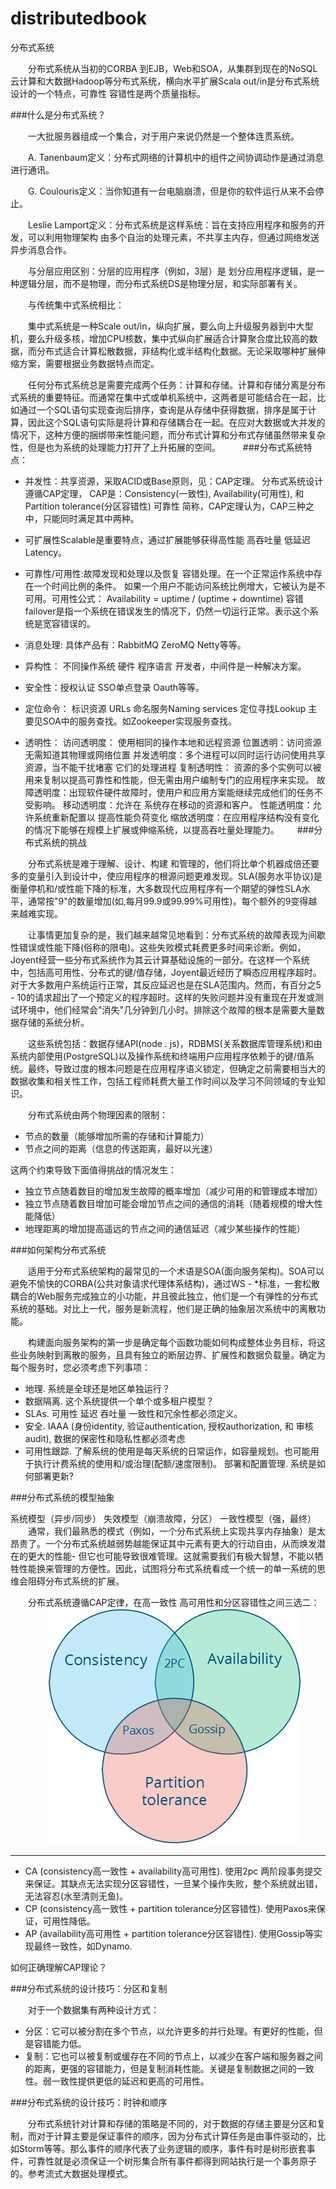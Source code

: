 # distributedbook
分布式系统

　　分布式系统从当初的CORBA 到EJB，Web和SOA，从集群到现在的NoSQL 云计算和大数据Hadoop等分布式系统，横向水平扩展Scala out/in是分布式系统设计的一个特点，可靠性 容错性是两个质量指标。

###什么是分布式系统？

　　一大批服务器组成一个集合，对于用户来说仍然是一个整体连贯系统。

　　A. Tanenbaum定义：分布式网络的计算机中的组件之间协调动作是通过消息进行通讯。

　　G. Coulouris定义：当你知道有一台电脑崩溃，但是你的软件运行从来不会停止。

　　Leslie Lamport定义：分布式系统是这样系统：旨在支持应用程序和服务的开发，可以利用物理架构 由多个自治的处理元素，不共享主内存，但通过网络发送异步消息合作。

　　与分层应用区别：分层的应用程序（例如，3层）是 划分应用程序逻辑，是一种逻辑分层，而不是物理，而分布式系统DS是物理分层，和实际部署有关。

　　与传统集中式系统相比：

　　集中式系统是一种Scale out/in，纵向扩展，要么向上升级服务器到中大型机，要么升级多核，增加CPU核数，集中式纵向扩展适合计算聚合度比较高的数据，而分布式适合计算松散数据，非结构化或半结构化数据。无论采取哪种扩展伸缩方案，需要根据业务数据特点而定。

　　任何分布式系统总是需要完成两个任务：计算和存储。计算和存储分离是分布式系统的重要特征。而通常在集中式或单机系统中，这两者是可能结合在一起，比如通过一个SQL语句实现查询后排序，查询是从存储中获得数据，排序是属于计算，因此这个SQL语句实际是将计算和存储耦合在一起。在应对大数据或大并发的情况下，这种方便的捆绑带来性能问题，而分布式计算和分布式存储虽然带来复杂性，但是也为系统的处理能力打开了上升拓展的空间。
　　
###分布式系统特点：
- 并发性：共享资源，采取ACID或Base原则，见：CAP定理。
分布式系统设计遵循CAP定理， CAP是：Consistency(一致性), Availability(可用性), 和 Partition tolerance(分区容错性) 可靠性 简称，CAP定理认为，CAP三种之中，只能同时满足其中两种。

- 可扩展性Scalable是重要特点，通过扩展能够获得高性能 高吞吐量 低延迟Latency。

- 可靠性/可用性:故障发现和处理以及恢复 容错处理。在一个正常运作系统中存在一个时间比例的条件。 如果一个用户不能访问系统比例增大，它被认为是不可用。可用性公式：
Availability = uptime / (uptime + downtime)
容错failover是指一个系统在错误发生的情况下，仍然一切运行正常。表示这个系统是宽容错误的。

- 消息处理: 具体产品有：RabbitMQ ZeroMQ Netty等等。

- 异构性： 不同操作系统 硬件 程序语言 开发者，中间件是一种解决方案。

- 安全性：授权认证 SSO单点登录 Oauth等等。

- 定位命令：
标识资源 URLs
命名服务Naming services
定位寻找Lookup
主要见SOA中的服务查找。如Zookeeper实现服务查找。

- 透明性：
访问透明度： 使用相同的操作本地和远程资源
位置透明：访问资源无需知道其物理或网络位置
并发透明度：多个进程可以同时运行访问使用共享资源，当不能干扰堵塞 它们的处理进程
复制透明性： 资源的多个实例可以被用来复制以提高可靠性和性能，但无需由用户编制专门的应用程序来实现。
故障透明度：出现软件硬件故障时，使用户和应用方案能继续完成他们的任务不受影响。
移动透明度：允许在 系统存在移动的资源和客户。
性能透明度：允许系统重新配置以 提高性能负荷变化
缩放透明度：在应用程序结构没有变化的情况下能够在规模上扩展或伸缩系统，以提高吞吐量处理能力。　
　
###分布式系统的挑战

　　分布式系统是难于理解、设计、构建 和管理的，他们将比单个机器成倍还要多的变量引入到设计中，使应用程序的根源问题更难发现。SLA(服务水平协议)是衡量停机和/或性能下降的标准，大多数现代应用程序有一个期望的弹性SLA水平，通常按"9"的数量增加(如,每月99.9或99.99%可用性)。每个额外的9变得越来越难实现。

　　让事情更加复杂的是，我们越来越常见地看到：分布式系统的故障表现为间歇性错误或性能下降(俗称的限电)。这些失败模式耗费更多时间来诊断。例如，Joyent经营一些分布式系统作为其云计算基础设施的一部分。在这样一个系统中，包括高可用性、分布式的键/值存储，Joyent最近经历了瞬态应用程序超时。对于大多数用户系统运行正常，其反应延迟也是在SLA范围内。然而，有百分之5 - 10的请求超出了一个预定义的程序超时。这样的失败问题并没有重现在开发或测试环境中，他们经常会"消失"几分钟到几小时。排除这个故障的根本是需要大量数据存储的系统分析。

　　这些系统包括：数据存储API(node . js)，RDBMS(关系数据库管理系统)和由系统内部使用(PostgreSQL)以及操作系统和终端用户应用程序依赖于的键/值系统。最终，导致过度的根本问题是在应用程序语义锁定，但确定之前需要相当大的数据收集和相关性工作，包括工程师耗费大量工作时间以及学习不同领域的专业知识。

　　分布式系统由两个物理因素的限制：

- 节点的数量（能够增加所需的存储和计算能力）
- 节点之间的距离（信息的传送距离，最好以光速）

这两个约束导致下面值得挑战的情况发生：

- 独立节点随着数目的增加发生故障的概率增加（减少可用的和管理成本增加）
- 独立节点随着数目增加可能会增加节点之间的通信的消耗（随着规模的增大性能降低）
- 地理距离的增加提高遥远的节点之间的通信延迟（减少某些操作的性能）

###如何架构分布式系统

　　适用于分布式系统架构的最常见的一个术语是SOA(面向服务架构)。SOA可以避免不愉快的CORBA(公共对象请求代理体系结构)，通过WS - *标准，一套松散耦合的Web服务完成独立的小功能，并且彼此独立，他们是一个有弹性的分布式系统的基础。对比上一代，服务是新流程，他们是正确的抽象层次系统中的离散功能。

　　构建面向服务架构的第一步是确定每个函数功能如何构成整体业务目标，将这些业务映射到离散的服务，且具有独立的断层边界、扩展性和数据负载量。确定为每个服务时，您必须考虑下列事项：

 - 地理. 系统是全球还是地区单独运行？
 - 数据隔离. 这个系统提供一个单个或多租户模型？
 - SLAs. 可用性 延迟 吞吐量 一致性和冗余性都必须定义。
- 安全. IAAA (身份identity, 验证authentication, 授权authorization, 和 审核audit), 数据的保密性和隐私性都必须考虑
- 可用性跟踪. 了解系统的使用是每天系统的日常运作，如容量规划。也可能用于执行计费系统的使用和/或治理(配额/速度限制)。
部署和配置管理. 系统是如何部署更新?
 

###分布式系统的模型抽象

系统模型（异步/同步）
失效模型（崩溃故障，分区）
一致性模型（强，最终）
　　通常，我们最熟悉的模式（例如，一个分布式系统上实现共享内存抽象）是太昂贵了。一个分布式系统越弱势越能保证其中元素有更大的行动自由，从而焕发潜在的更大的性能- 但它也可能导致很难管理。这就需要我们有极大智慧，不能以牺牲性能换来管理的方便性。因此，试图将分布式系统看成一个统一的单一系统的思维会阻碍分布式系统的扩展。

　　分布式系统遵循CAP定律，在高一致性 高可用性和分区容错性之间三选二：
　　
　　![](1/index.jpg)
　　
___

- CA (consistency高一致性 + availability高可用性). 使用2pc 两阶段事务提交来保证。其缺点无法实现分区容错性，一旦某个操作失败，整个系统就出错，无法容忍(水至清则无鱼)。
- CP (consistency高一致性 + partition tolerance分区容错性). 使用Paxos来保证，可用性降低。
- AP (availability高可用性 + partition tolerance分区容错性). 使用Gossip等实现最终一致性，如Dynamo.

如何正确理解CAP理论？
 

###分布式系统的设计技巧：分区和复制

　　对于一个数据集有两种设计方式：

- 分区：它可以被分割在多个节点，以允许更多的并行处理。有更好的性能，但是容错能力低。
- 复制：它也可以被复制或缓存在不同的节点上，以减少在客户端和服务器之间的距离，更强的容错能力，但是复制消耗性能。关键是复制数据之间的一致性。弱一致性提供更低的延迟和更高的可用性。
 
###分布式系统的设计技巧：时钟和顺序

　　分布式系统针对计算和存储的策略是不同的，对于数据的存储主要是分区和复制，而对于计算主要是保证事件的顺序，因为分布式计算任务是由事件驱动的，比如Storm等等。那么事件的顺序代表了业务逻辑的顺序，事件有时是树形嵌套事件，可靠性就是必须保证一个树形集合所有事件都得到网站执行是一个事务原子的。参考流式大数据处理模式。

